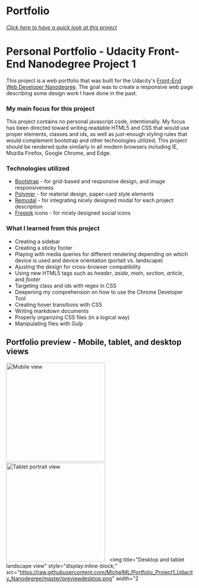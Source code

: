 # Portfolio


*<a href="http://michelml.github.io/portfolio-of-projects/dist/" target="_blank">Click here to have a quick look at this project</a>*

# Personal Portfolio - Udacity Front-End Nanodegree Project 1
This project is a web portfolio that was built for the Udacity's [Front-End Web Developer Nanodegree](https://www.udacity.com/course/front-end-web-developer-nanodegree--nd001). The goal was to create a responsive web page describing some design work I have done in the past.

### My main focus for this project
This project contains no personal javascript code, intentionally. My focus has been directed toward writing readable HTML5 and CSS that would use proper elements, classes and ids, as well as just-enough styling rules that would complement bootstrap and other technologies utilized. This project should be rendered quite similarly in all modern browsers including IE, Mozilla Firefox, Google Chrome, and Edge.

### Technologies utilized
* [Bootstrap](https://getbootstrap.com/) - for grid-based and responsive design, and image responsiveness
* [Polymer](https://www.polymer-project.org/1.0/) - for material design, paper-card style elements
* [Remodal](http://vodkabears.github.io/remodal/) - for integrating nicely designed modal for each project description
* [Freepik](http://www.flaticon.com/authors/freepik) icons - for nicely designed social icons

### What I learned from this project
* Creating a sidebar
* Creating a sticky footer
* Playing with media queries for different rendering depending on which device is used and device orientation (portait vs. landscape)
* Ajusting the design for cross-browser compatibility
* Using new HTML5 tags such as *header*, *aside*, *main*, *section*, *article*, and *footer*
* Targeting class and ids with regex in CSS
* Deepening my comprehension on how to use the Chrome Developer Tool 
* Creating hover transitions with CSS
* Writing markdown documents
* Properly organizing CSS files (in a logical way)
* Manipulating files with Gulp


## Portfolio preview - Mobile, tablet, and desktop views
<img title="Mobile view" style="display:inline-block;padding-right:30px;" src="https://raw.githubusercontent.com/MichelML/Portfolio_Project1_Udacity_Nanodegree/master/previewmobile.png" width="266px">&nbsp;&nbsp;&nbsp;<img title="Tablet portrait view" style="display:inline-block;" src="https://raw.githubusercontent.com/MichelML/Portfolio_Project1_Udacity_Nanodegree/master/previewtablet.png" width="266px">&nbsp;&nbsp;&nbsp;<img title="Desktop and tablet landscape view" style="display:inline-block;" src="https://raw.githubusercontent.com/MichelML/Portfolio_Project1_Udacity_Nanodegree/master/previewdesktop.png" width="2
